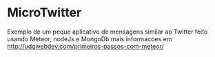 MicroTwitter
============

Exemplo de um peque aplicativo de mensagens similar ao Twitter feito usando Meteor, nodeJs e MongoDb mais informacoes em http://udgwebdev.com/primeiros-passos-com-meteor/
